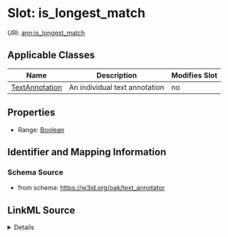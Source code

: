 

# Slot: is_longest_match

URI: [ann:is_longest_match](https://w3id.org/linkml/text_annotator/is_longest_match)



<!-- no inheritance hierarchy -->





## Applicable Classes

| Name | Description | Modifies Slot |
| --- | --- | --- |
| [TextAnnotation](TextAnnotation.md) | An individual text annotation |  no  |







## Properties

* Range: [Boolean](Boolean.md)





## Identifier and Mapping Information







### Schema Source


* from schema: https://w3id.org/oak/text_annotator




## LinkML Source

<details>
```yaml
name: is_longest_match
from_schema: https://w3id.org/oak/text_annotator
rank: 1000
alias: is_longest_match
owner: TextAnnotation
domain_of:
- TextAnnotation
range: boolean

```
</details>